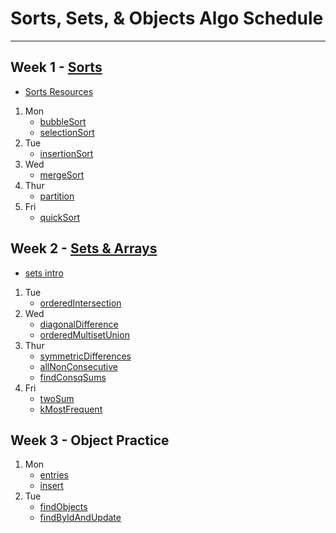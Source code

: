 # Sorts, Sets, & Objects Algo Schedule

---

## Week 1 - [Sorts](../../sorts)

- [Sorts Resources](../../sorts/Sorts.md)

1. Mon
   - [bubbleSort](../../sorts/bubbleSortSln.js)
   - [selectionSort](../../sorts/selectionSortSln.js)
2. Tue
   - [insertionSort](../../sorts/insertionSort.js)
3. Wed
   - [mergeSort](../../sorts/mergeSort.js)
4. Thur
   - [partition](../../sorts/partition.js)
5. Fri
   - [quickSort](../../sorts/quickSort.js)

## Week 2 - [Sets & Arrays](../../arrays)

- [sets intro](../../arrays/sets.md)

1. Tue
   - [orderedIntersection](../../arrays/orderedIntersection.js)
2. Wed
   - [diagonalDifference](../../arrays/diagonalDifference.js)
   - [orderedMultisetUnion](../../arrays/orderedMultisetUnion.js)
3. Thur
   - [symmetricDifferences](../../arrays/symmetricDifferences.js)
   - [allNonConsecutive](../../arrays/allNonConsecutive.js)
   - [findConsqSums](../../arrays/findConsqSums.js)
4. Fri
   - [twoSum](../../arrays/twoSum.js)
   - [kMostFrequent](../../arrays/kMostFrequent.js)

## Week 3 - Object Practice

1. Mon
   - [entries](../../recreated_methods/Object/entries.js)
   - [insert](../../objects/insert.js)
2. Tue
   - [findObjects](../../objects/findObjects.js)
   - [findByIdAndUpdate](../../objects/findByIdAndUpdate.js)
